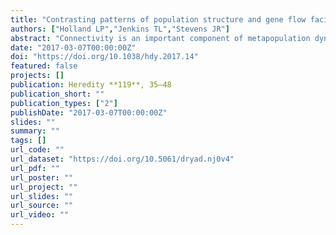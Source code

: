 ```yaml
---
title: "Contrasting patterns of population structure and gene flow facilitate exploration of connectivity in two widely distributed temperate octocorals"
authors: ["Holland LP","Jenkins TL","Stevens JR"]
abstract: "Connectivity is an important component of metapopulation dynamics in marine systems and can influence population persistence, migration rates and conservation decisions associated with Marine Protected Areas (MPAs). In this study, we compared the genetic diversity, gene flow and population structure of two octocoral species, Eunicella verrucosa and Alcyonium digitatum, in the northeast Atlantic (ranging from the northwest of Ireland and the southern North Sea, to southern Portugal), using two panels of 13 and 8 microsatellite loci, respectively. Our results identified regional genetic structure in E. verrucosa partitioned between populations from southern Portugal, northwest Ireland and Britain/France; subsequent hierarchical analysis of population structure also indicated reduced gene flow between southwest Britain and northwest France. However, over a similar geographical area, A. digitatum showed little evidence of population structure, suggesting high gene flow and/or a large effective population size; indeed, the only significant genetic differentiation detected in A. digitatum occurred between North Sea samples and those from the English Channel/northeast Atlantic. In both species the vast majority of gene flow originated from sample sites within regions, with populations in southwest Britain being the predominant source of contemporary exogenous genetic variants for the populations studied. Overall, historical patterns of gene flow appeared more complex, though again southwest Britain appeared to be an important source of genetic variation for both species. Our findings have major conservation implications, particularly for E. verrucosa, a protected species in UK waters and listed by the IUCN as ‘Vulnerable’, and for the designation and management of European MPAs."
date: "2017-03-07T00:00:00Z"
doi: "https://doi.org/10.1038/hdy.2017.14"
featured: false
projects: []
publication: Heredity **119**, 35–48
publication_short: ""
publication_types: ["2"]
publishDate: "2017-03-07T00:00:00Z"
slides: ""
summary: ""
tags: []
url_code: ""
url_dataset: "https://doi.org/10.5061/dryad.nj0v4"
url_pdf: ""
url_poster: ""
url_project: ""
url_slides: ""
url_source: ""
url_video: ""
---
```


